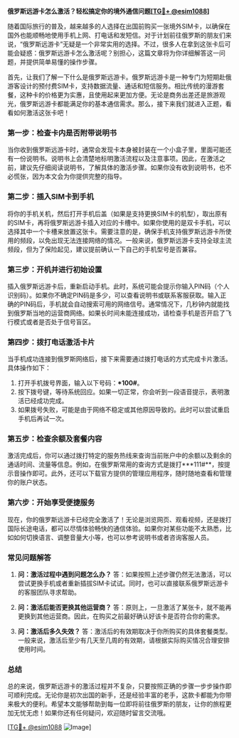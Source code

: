 **俄罗斯远游卡怎么激活？轻松搞定你的境外通信问题[[TG💪+ @esim1088](https://t.me/s/esim1088)]**

随着国际旅行的普及，越来越多的人选择在出国前购买一张境外SIM卡，以确保在国外也能顺畅地使用手机上网、打电话和发短信。对于计划前往俄罗斯的朋友们来说，“俄罗斯远游卡”无疑是一个非常实用的选择。不过，很多人在拿到这张卡后可能会疑惑：俄罗斯远游卡怎么激活呢？别担心，这篇文章将为你详细解答这一问题，并提供简单易懂的操作步骤。

首先，让我们了解一下什么是俄罗斯远游卡。俄罗斯远游卡是一种专门为短期赴俄游客设计的预付费SIM卡，支持数据流量、通话和短信服务。相比传统的漫游套餐，这种卡的价格更为实惠，且使用起来更加方便。无论是商务出差还是旅游观光，俄罗斯远游卡都能满足你的基本通信需求。那么，接下来我们就进入正题，看看如何激活这张卡吧！

### **第一步：检查卡内是否附带说明书**
当你收到俄罗斯远游卡时，通常会发现卡本身被封装在一个小盒子里，里面可能还有一份说明书。说明书上会清楚地标明激活流程以及注意事项。因此，在激活之前，建议先仔细阅读说明书，了解具体的激活步骤。如果你没有收到说明书，也不必慌张，因为本文会为你提供完整的指导。

### **第二步：插入SIM卡到手机**
将你的手机关机，然后打开手机后盖（如果是支持更换SIM卡的机型），取出原有的SIM卡，再将俄罗斯远游卡插入对应的卡槽中。如果你使用的是双卡手机，可以选择其中一个卡槽来放置这张卡。需要注意的是，确保手机支持俄罗斯远游卡所使用的频段，以免出现无法连接网络的情况。一般来说，俄罗斯远游卡支持全球主流频段，但为了保险起见，建议提前确认一下自己的手机型号是否兼容。

### **第三步：开机并进行初始设置**
插入俄罗斯远游卡后，重新启动手机。此时，系统可能会提示你输入PIN码（个人识别码）。如果你不确定PIN码是多少，可以查看说明书或联系客服获取。输入正确的PIN码后，手机就会自动搜索可用的网络信号。通常情况下，几秒钟内就能找到俄罗斯当地的运营商网络。如果长时间未能连接成功，请检查手机是否开启了飞行模式或者是否处于信号盲区。

### **第四步：拨打电话激活卡片**
当手机成功连接到俄罗斯网络后，接下来需要通过拨打电话的方式完成卡片激活。具体操作如下：
1. 打开手机拨号界面，输入以下号码：**\*100#**。
2. 按下拨号键，等待系统回应。如果一切正常，你会听到一段语音提示，表明激活已经成功完成。
3. 如果拨号失败，可能是由于网络不稳定或其他原因导致的。此时可以尝试重启手机后再试一次。

### **第五步：检查余额及套餐内容**
激活完成后，你可以通过拨打特定的服务热线来查询当前账户中的余额以及剩余的通话时间、流量等信息。例如，在俄罗斯常用的查询方式是拨打**\*111#**，按提示音操作即可。此外，还可以下载官方提供的管理应用程序，随时随地查看和管理你的账户状态。

### **第六步：开始享受便捷服务**
现在，你的俄罗斯远游卡已经完全激活了！无论是浏览网页、观看视频，还是拨打国际长途电话，都可以尽情体验畅快的通信体验。如果你对某些功能不太熟悉，比如如何切换语言、调整音量大小等，也可以参考说明书或者咨询客服人员。

### **常见问题解答**
1. **问：激活过程中遇到问题怎么办？**
   答：如果按照上述步骤仍然无法激活，可以尝试更换手机或者重新插拔SIM卡试试。同时，也可以直接联系俄罗斯远游卡的客服团队寻求帮助。

2. **问：激活后能否更换其他运营商？**
   答：原则上，一旦激活了某张卡，就不能再更换到其他运营商。因此，在购买之前最好确认好该卡是否符合你的需求。

3. **问：激活后多久失效？**
   答：激活后的有效期取决于你所购买的具体套餐类型。一般来说，激活后至少有几天至几周的有效期，请根据实际购买情况合理安排使用时间。

### **总结**
总的来说，俄罗斯远游卡的激活过程并不复杂，只要按照正确的步骤一步步操作即可顺利完成。无论你是初次出国的新手，还是经验丰富的老手，这款卡都能为你带来极大的便利。希望本文能够帮助到每一位即将前往俄罗斯的朋友，让你的旅程更加无忧无虑！如果你还有任何疑问，欢迎随时留言交流哦。

[[TG💪+ @esim1088](https://t.me/s/esim1088) ![Image](https://i.postimg.cc/4NQfJmqS/Snipaste-2025-05-13-00-14-12.png)]